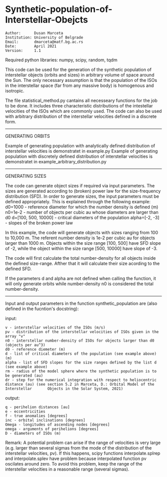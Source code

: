 # Synthetic-population-of-Interstellar-Obejcts

    Author:      Dusan Marceta
    Institution: University of Belgrade
    Email:       dmarceta@matf.bg.ac.rs
    Date:        April 2021
    Version:     1.1

Required python libraries:
numpy, scipy, random, tqdm

This code can be used for the generation of the synthetic population of interstellar objects  (orbits and sizes)
in arbitrary volume of space around the Sun. The only necessary assumption is that the population of the ISOs 
in the interstellar space (far from any massive body) is homogenous and isotropic.

The file statistical_method.py cantains all necesseary functions for the job to be done. It includes three characteristic
distributions of the intestellar velocities of the ISOs which are commonly used. The code
can also be used with arbitrary distribution of the interstellar velocities defined in a discrete form.

-----------------------------------------------------------------------------------------------------------------------------------------------------------
GENERATING ORBITS

Example of generating population with analytically defined distribution of interstellar velocities is demonstratet in example.py
Example of generating population with discretely defined distribution of interstellar velocities is demonstratet in example_arbitrary_distribution.py

-----------------------------------------------------------------------------------------------------------------------------------------------------------
GENERATING SIZES

The code can generate object sizes if required via input parameters. The sizes are generated according to (broken) power law for the
size-frequency distribution (SFD). In order to generate sizes, the input parameters must be defined appropriately. This is explained through the following example:
d0=1000 - reference diameter for which the number density is defined (m)
n0=1e-2 - number of objects per cubic au whose diameters are larger than d0
d=[100, 500, 10000] - critical diameters of the population
alpha=[-2, -3] - slopes of the broken power law


In this example, the code will generate objects with sizes ranging from 100 to 10,000 m. The referent number density is 1e-2 per cubic au for objects larger than 1000 m.
Objects within the size range [100, 500] have SFD slope of -2, while the object within the size range [500, 10000] have slope of -3.

The code will first calculate the total number-density for all objects inside the defined size-range. Afther that it will calculate their size acording to the defined SFD. 

If the parameters d and alpha are not defined when calling the function, it will only generate orbits while number-density n0 is considered the total number-density.

-----------------------------------------------------------------------------------------------------------------------------------------------------------

Input and output parameters in the function synthetic_population are (also defined in the fucntion's docstring):

input:

    v - interstellar velocities of the ISOs (m/s)
    pv - distribution of the interstellar velocities of ISOs given in the array "v"
    n0 - interstellar number-density of ISOs for objects larger than d0 (objects per au^3)
    d0 - reference diemeter (m)
    d - list of critical diameters of the population (see example above) (m)
    alpha - list of SFD slopes for the size ranges defined by the list d (see example above)
    rm - radius of the model sphere where the synthetic population is to be generated (au)
    dr - step for the numerical integration with respect to heliocentric distance (au) (see section 5.2 in Marceta, D.: Orbital Model of the Interstellar       Objects in the Solar System, 2021)

output:

    q - perihelion distances [au]
    e - eccentricities
    f - true anomalies [degrees]
    inc - orbital inclinations [degrees]
    Omega - longitudes of ascending nodes [degrees]
    omega - arguments of perihelions [degrees]  
    D - diameters of ISOs (m) 

Remark:
A potential problem can arise if the range of velocities is very large 
(e.g. larger than several sigmas from the mode of the distribution of the interstellar velocities, pv). If this happens, scipy
functions interpolate.splrep and interpolate.splev have problem because interpolated function pv oscilates around zero. 
To avoid this problem, keep the range of the interstellar velocities in a reasonable range (several sigmas).


